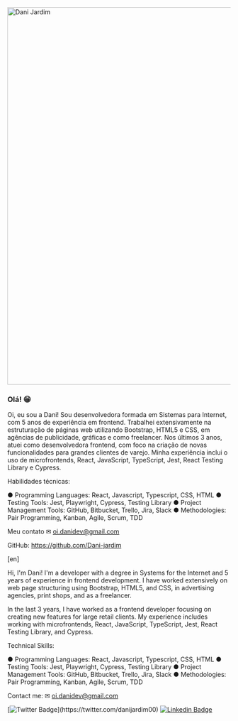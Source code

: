 <img src="https://i.imgur.com/iSoxW3J.png" width="850" alt="Dani Jardim" style="max-width:100%;">

### Olá! 😁

Oi, eu sou a Dani! Sou desenvolvedora formada em Sistemas para Internet, com 5 anos de experiência em frontend. Trabalhei extensivamente na estruturação de páginas web utilizando Bootstrap, HTML5 e CSS, em agências de publicidade, gráficas e como freelancer.
Nos últimos 3 anos, atuei como desenvolvedora frontend, com foco na criação de novas funcionalidades para grandes clientes de varejo. Minha experiência inclui o uso de microfrontends, React, JavaScript, TypeScript, Jest, React Testing Library e Cypress.

Habilidades técnicas:

● Programming Languages: React, Javascript, Typescript, CSS, HTML
● Testing Tools: Jest, Playwright, Cypress, Testing Library
● Project Management Tools: GitHub, Bitbucket, Trello, Jira, Slack
● Methodologies: Pair Programming, Kanban, Agile, Scrum, TDD

Meu contato 
✉ oi.danidev@gmail.com

GitHub: https://github.com/Dani-jardim

[en]

Hi, I'm Dani! I'm a developer with a degree in Systems for the Internet and 5 years of experience in frontend development. I have worked extensively on web page structuring using Bootstrap, HTML5, and CSS, in advertising agencies, print shops, and as a freelancer.

In the last 3 years, I have worked as a frontend developer focusing on creating new features for large retail clients. My experience includes working with microfrontends, React, JavaScript, TypeScript, Jest, React Testing Library, and Cypress.

Technical Skills:

● Programming Languages: React, Javascript, Typescript, CSS, HTML
● Testing Tools: Jest, Playwright, Cypress, Testing Library
● Project Management Tools: GitHub, Bitbucket, Trello, Jira, Slack
● Methodologies: Pair Programming, Kanban, Agile, Scrum, TDD

Contact me:
✉ oi.danidev@gmail.com


[![Twitter Badge](https://img.shields.io/badge/-Twitter-1ca0f1?style=flat-square&labelColor=1ca0f1&logo=twitter&logoColor=white&link=https://twitter.com/felipefialho_)](https://twitter.com/danijardim00)
[![Linkedin Badge](https://img.shields.io/badge/-LinkedIn-blue?style=flat-square&logo=Linkedin&logoColor=white&link=https://www.linkedin.com/in/felipefialho)](https://www.linkedin.com/in/daniela-jardim/)



